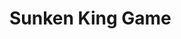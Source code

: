 # Sunken King Game

<object data="../doc/gdd-docs.pdf" width="1000" height="1000" type='application/pdf'></object>
